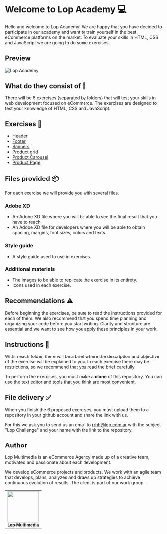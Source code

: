 # Welcome to Lop Academy 💻

Hello and welcome to Lop Academy! We are happy that you have decided to participate in our academy and want to train yourself in the best eCommerce platforms on the market. To evaluate your skills in HTML, CSS and JavaScript we are going to do some exercises.

## Preview
![Lop Academy](https://lop.global/cdn/shop/files/developer-coding-on-laptop_900x.jpg?v=1691676727)

## What do they consist of 📖
There will be 6 exercises (separated by folders) that will test your skills in web development focused on eCommerce. The exercises are designed to test your knowledge of HTML, CSS and JavaScript.

## Exercises 📢

- [Header](/01-header/header.md)
- [Footer](/02-footer/footer.md)
- [Banners](/03-banners/banners.md)
- [Product grid](/04-product-grid/products-grid.md)
- [Product Carousel](/05-product-slider/products-slider.md)
- [Product Page](/06-product-page/product-page.md)


## Files provided 📦
For each exercise we will provide you with several files.

### Adobe XD
- An Adobe XD file where you will be able to see the final result that you have to reach
- An Adobe XD file for developers where you will be able to obtain spacing, margins, font sizes, colors and texts.

### Style guide
- A style guide used to use in exercises.

### Additional materials
- The images to be able to replicate the exercise in its entirety.
- Icons used in each exercise.

## Recommendations ⚠️
Before beginning the exercises, be sure to read the instructions provided for each of them. We also recommend that you spend time planning and organizing your code before you start writing. Clarity and structure are essential and we want to see how you apply these principles in your work.

## Instructions 👀
Within each folder, there will be a brief where the description and objective of the exercise will be explained to you. In each exercise there may be restrictions, so we recommend that you read the brief carefully.

To perform the exercises, you must make a **clone** of this repository. You can use the text editor and tools that you think are most convenient.

## File delivery ✅
When you finish the 6 proposed exercises, you must upload them to a repository in your github account and share the link with us.

For this we ask you to send us an email to rrhh@lop.com.ar with the subject "Lop Challenge" and your name with the link to the repository.


## Author

Lop Multimedia is an eCommerce Agency made up of a creative team, motivated and passionate about each development.

We develop eCommerce projects and products. We work with an agile team that develops, plans, analyzes and draws up strategies to achieve continuous evolution of results. The client is part of our work group.

<table>
   <tr>
     <td align="center"><a href="http://www.lop.global"><img src="https://avatars.githubusercontent.com/u/4690559?v=4" width=" 100px;" alt=""/><br /><sub><b>Lop Multimedia</b></sub></a></td>
   </tr>
</table>
